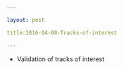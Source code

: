 ```yaml
---

layout: post

title:2016-04-08-Tracks-of-interest

---
```



-   Validation of tracks of interest


